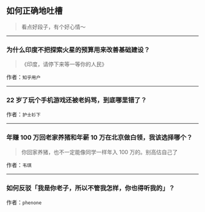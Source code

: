 ## 如何正确地吐槽

> 看点好段子，有个好心情～


 
---

### 为什么印度不把探索火星的预算用来改善基础建设？

> 《印度，请停下来等一等你的人民》


作者：`知乎用户`

---

### 22 岁了玩个手机游戏还被老妈骂，到底哪里错了？

> 


作者：`护士衫下`

---

### 年赚 100 万回老家养猪和年薪 10 万在北京做白领，我该选择哪个？

> 你回家养猪，也不一定能像同学一样年入 100 万的。别高估自己了


作者：`韦琪`

---

### 如何反驳「我是你老子，所以不管我怎样，你也得听我的」？

> 


作者：`phenone`